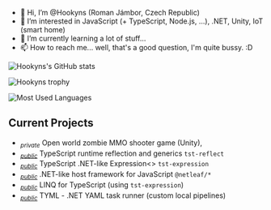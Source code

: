 - 👋 Hi, I’m @Hookyns (Roman Jámbor, Czech Republic)
- 👀 I’m interested in JavaScript (+ TypeScript, Node.js, ...), .NET, Unity, IoT (smart home)
- 🌱 I’m currently learning a lot of stuff...
- 📫 How to reach me... well, that's a good question, I'm quite bussy. :D

![Hookyns's GitHub stats](https://github-readme-stats.vercel.app/api?username=hookyns&count_private=true&theme=nord)

![Hookyns trophy](https://github-profile-trophy.vercel.app/?username=hookyns&theme=nord&row=1&margin-w=20)

![Most Used Languages](https://github-readme-stats.vercel.app/api/top-langs/?username=hookyns&layout=compact&theme=nord)

<!---
THEME tokyonight looks better for me, but trophy is bugged with that theme.

![Hookyns's GitHub stats](https://github-readme-stats.vercel.app/api?username=hookyns&count_private=true&theme=tokyonight)
![Most Used Languages](https://github-readme-stats.vercel.app/api/top-langs/?username=hookyns&layout=compact&theme=tokyonight)
--->

## Current Projects
* <sub><i>private</i></sub> Open world zombie MMO shooter game (Unity),
* <sub><i><a href="https://github.com/Hookyns/ts-reflection">public</a></i></sub> TypeScript runtime reflection and generics `tst-reflect`
* <sub><i><a href="https://github.com/Hookyns/tst-expression">public</a></i></sub> TypeScript .NET-like Expression<> `tst-expression`
* <sub><i><a href="https://github.com/Hookyns/NetLeaf">public</a></i></sub> .NET-like host framework for JavaScript `@netleaf/*`
* <sub><i><a href="https://github.com/Hookyns/linqxy">public</a></i></sub> LINQ for TypeScript (using `tst-expression`)
* <sub><i><a href="https://github.com/Hookyns/tyml">public</a></i></sub> TYML - .NET YAML task runner (custom local pipelines)
